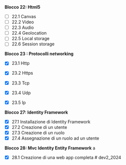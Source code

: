 

**Blocco 22: Html5**

- [ ] 22.1 Canvas
- [ ] 22.2 Video
- [ ] 22.3 Audio
- [ ] 22.4 Geolocation
- [ ] 22.5 Local storage
- [ ] 22.6 Session storage

**Blocco 23 : Protocolli networking**

- [x] 23.1 Http
- [x] 23.2 Https
- [x] 23.3 Tcp
- [x] 23.4 Udp
- [x] 23.5 Ip




**Blocco 27: Identity Framework**

- [x] 27.1 Installazione di Identity Framework
- [x] 27.2 Creazione di un utente
- [x] 27.3 Creazione di un ruolo
- [x] 27.4 Assegnazione di un ruolo ad un utente

**Blocco 28: Mvc Identity Entity Framework**
a
- [x] 28.1 Creazione di una web app completa
#   d e v 2 _ 2 0 2 4 
 
 
